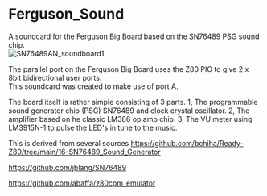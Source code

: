 # Ferguson_Sound
A soundcard for the Ferguson Big Board based on the SN76489 PSG sound chip.   
![SN76489AN_soundboard1](https://github.com/user-attachments/assets/5053c796-8be4-4c9b-b8f4-1175f97176e0)

The parallel port on the Ferguson Big Board uses the Z80 PIO to give 2 x 8bit bidirectional user ports.  
This soundcard was created to make use of port A. 

The board itself is rather simple consisting of 3 parts. 
1, The programmable sound generator chip (PSG) SN76489 and clock crystal oscillator. 
2, The amplifier based on he classic LM386 op amp chip. 
3, The VU meter using LM3915N-1 to pulse the LED's in tune to the music.  

This is derived from several sources 
https://github.com/bchiha/Ready-Z80/tree/main/16-SN76489_Sound_Generator 

https://github.com/jblang/SN76489

https://github.com/abaffa/z80cpm_emulator

